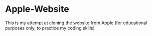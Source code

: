 # Apple-Website
This is my attempt at cloning the website from Apple (for educational purposes only, to practice my coding skills)
